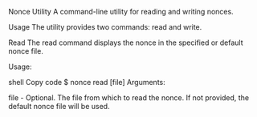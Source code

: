 Nonce Utility
A command-line utility for reading and writing nonces.

Usage
The utility provides two commands: read and write.

Read
The read command displays the nonce in the specified or default nonce file.

Usage:

shell
Copy code
$ nonce read [file]
Arguments:

file - Optional. The file from which to read the nonce. If not provided, the default nonce file will be used.
